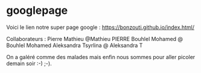 # googlepage
Voici le lien notre super page google : https://bonzouti.github.io/index.html/

Collaborateurs :
Pierre Mathieu @Mathieu PIERRE
Bouhlel Mohamed @ Bouhlel Mohamed
Aleksandra Tsyrlina @ Aleksandra T




On a galéré comme des malades mais enfin nous sommes pour aller picoler demain soir :-) ;-).
